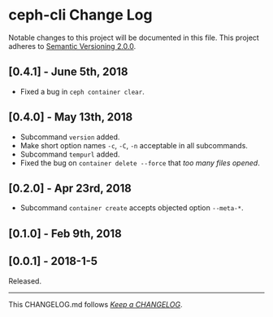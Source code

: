 #   ceph-cli Change Log

Notable changes to this project will be documented in this file. This project adheres to [Semantic Versioning 2.0.0](http://semver.org/).

##  [0.4.1] - June 5th, 2018

*   Fixed a bug in `ceph container clear`.

##  [0.4.0] - May 13th, 2018

*   Subcommand `version` added.
*   Make short option names `-c`, `-C`, `-n` acceptable in all subcommands.
*   Subcommand `tempurl` added.
*   Fixed the bug on `container delete --force` that *too many files opened*.

##  [0.2.0] - Apr 23rd, 2018

*   Subcommand `container create` accepts objected option `--meta-*`.

##	[0.1.0] - Feb 9th, 2018

##	[0.0.1] - 2018-1-5

Released.

---
This CHANGELOG.md follows [*Keep a CHANGELOG*](http://keepachangelog.com/).
